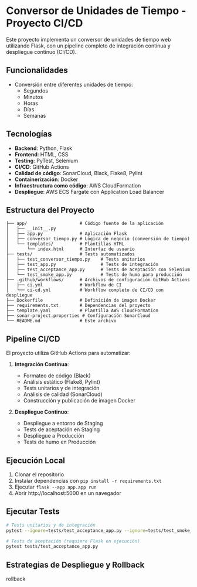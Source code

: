 # Conversor de Unidades de Tiempo - Proyecto CI/CD

Este proyecto implementa un conversor de unidades de tiempo web utilizando Flask, con un pipeline completo de integración continua y despliegue continuo (CI/CD). 

## Funcionalidades

- Conversión entre diferentes unidades de tiempo:
  - Segundos
  - Minutos
  - Horas
  - Días
  - Semanas

## Tecnologías

- **Backend**: Python, Flask
- **Frontend**: HTML, CSS
- **Testing**: PyTest, Selenium
- **CI/CD**: GitHub Actions
- **Calidad de código**: SonarCloud, Black, Flake8, Pylint
- **Containerización**: Docker
- **Infraestructura como código**: AWS CloudFormation
- **Despliegue**: AWS ECS Fargate con Application Load Balancer

## Estructura del Proyecto

```
├── app/                    # Código fuente de la aplicación
│   ├── __init__.py
│   ├── app.py              # Aplicación Flask
│   ├── conversor_tiempo.py # Lógica de negocio (conversión de tiempo)
│   └── templates/          # Plantillas HTML
│       └── index.html      # Interfaz de usuario
├── tests/                  # Tests automatizados
│   ├── test_conversor_tiempo.py    # Tests unitarios
│   ├── test_app.py                 # Tests de integración
│   ├── test_acceptance_app.py      # Tests de aceptación con Selenium
│   └── test_smoke_app.py           # Tests de humo para producción
├── .github/workflows/      # Archivos de configuración GitHub Actions
│   ├── ci.yml              # Workflow de CI
│   └── ci-cd.yml           # Workflow completo de CI/CD con despliegue
├── Dockerfile              # Definición de imagen Docker
├── requirements.txt        # Dependencias del proyecto
├── template.yaml           # Plantilla AWS CloudFormation
├── sonar-project.properties # Configuración SonarCloud
└── README.md               # Este archivo
```

## Pipeline CI/CD

El proyecto utiliza GitHub Actions para automatizar:

1. **Integración Continua**:
   - Formateo de código (Black)
   - Análisis estático (Flake8, Pylint)
   - Tests unitarios y de integración
   - Análisis de calidad (SonarCloud)
   - Construcción y publicación de imagen Docker

2. **Despliegue Continuo**:
   - Despliegue a entorno de Staging
   - Tests de aceptación en Staging
   - Despliegue a Producción
   - Tests de humo en Producción

## Ejecución Local

1. Clonar el repositorio
2. Instalar dependencias con `pip install -r requirements.txt`
3. Ejecutar `flask --app app.app run`
4. Abrir http://localhost:5000 en un navegador

## Ejecutar Tests

```bash
# Tests unitarios y de integración
pytest --ignore=tests/test_acceptance_app.py --ignore=tests/test_smoke_app.py

# Tests de aceptación (requiere Flask en ejecución)
pytest tests/test_acceptance_app.py
```

## Estrategias de Despliegue y Rollback
rollback